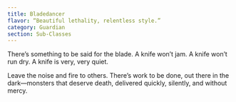 ```yaml
---
title: Bladedancer
flavor: “Beautiful lethality, relentless style.”
category: Guardian
section: Sub-Classes
---
```


There’s something to be said for the blade. A knife won’t jam. A knife won’t run dry. A knife is very, very quiet.

Leave the noise and fire to others. There’s work to be done, out there in the dark—monsters that deserve death, delivered quickly, silently, and without mercy.
